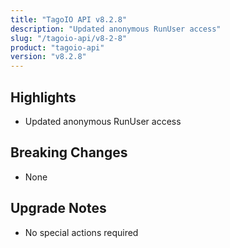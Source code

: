 ```yaml
---
title: "TagoIO API v8.2.8"
description: "Updated anonymous RunUser access"
slug: "/tagoio-api/v8-2-8"
product: "tagoio-api"
version: "v8.2.8"
---
```


## Highlights

- Updated anonymous RunUser access

## Breaking Changes

- None

## Upgrade Notes

- No special actions required

